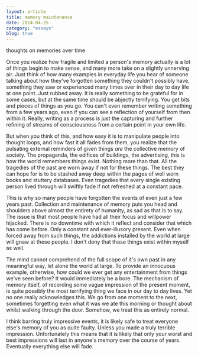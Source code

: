 ```yaml
---
layout: article
title: memory maintenance
date: 2024-04-25
category: "essays"
blog: true
---
```


thoughts on memories over time
<!-- excerpt -->

Once you realize how fragile and limited a person's memory actually is a lot of things begin to make sense, and many more take on a slightly unnerving air. Just think of how many examples in everyday life you hear of someone talking about how they've forgotten something they couldn't possibly have, something they saw or experienced many times over in their day to day life at one point. Just rubbed away. It is really something to be grateful for in some cases, but at the same time should be abjectly terrifying. You get bits and pieces of things as you go. You can't even remember writing something from a few years ago, even if you can see a reflection of yourself from then within it. Really, writing as a process is just the capturing and further refining of streams of consciousness from a certain point in your own life. 

But when you think of this, and how easy it is to manipulate people into thought loops, and how fast it all fades from them, you realize that the pulsating external reminders of given things *are* the collective memory of society. The propaganda, the edifices of buildings, the advertising, this is how the world remembers things exist. Nothing more than that. All the tragedies of the past are worn away if not for these things. The best they can hope for is to be stashed away deep within the pages of well worn books and stuttery databases. Even tragedies that every single existing person lived through will swiftly fade if not refreshed at a constant pace.

This is why so many people have forgotten the events of even just a few years past. Collection and maintenance of memory puts you head and shoulders above almost the entirety of humanity, as sad as that is to say. The issue is that most people have had all their focus and willpower hijacked. There is no downtime with which it reflect and consider that which has come before. Only a constant and ever-illusory present. Even when forced away from such things, the addictions installed by the world at large will gnaw at these people. I don't deny that these things exist within myself as well.

The mind cannot comprehend of the full scope of it's own past in any meaningful way, let alone the world at large. To provide an innocuous example, otherwise, how could we ever get any entertainment from things we've seen before? It would immediately be a bore. The mechanism of memory itself, of recording some vague impression of the present moment, is quite possibly the most terrifying thing we face in our day to day lives. Yet no one really acknowledges this. We go from one moment to the next, sometimes forgetting even what it was we ate this morning or thought about whilst walking through the door. Somehow, we treat this as entirely normal. 

I think barring truly impressive events, it is likely safe to treat everyone else's memory of you as quite faulty. Unless you made a truly terrible impression. Unfortunately this means that it is likely that only your worst and best impressions will last in anyone's memory over the course of years. Eventually everything else will fade. 